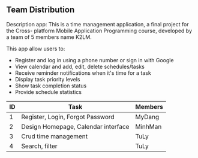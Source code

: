 ## Team Distribution


Description app:
This is a time management application, a final project for the Cross- platform Mobile
Application Programming course, developed by a team of 5 members name K2LM.

This app allow users to:
- Register and log in using a phone number or sign in with Google
- View calendar and add, edit, delete schedules/tasks
- Receive reminder notifications when it's time for a task
- Display task priority levels
- Show task completion status
- Provide schedule statistics

| ID | Task                                | Members |
|----|-------------------------------------|---------|
| 1  | Register, Login, Forgot Password    | MyDang  |
| 2  | Design Homepage, Calendar interface | MinhMan |
| 3  | Crud time management                | TuLy    |
| 4  | Search, filter                      | TuLy    |

